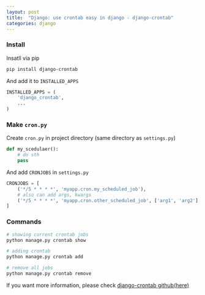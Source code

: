 ```yaml
---
layout: post
title:  "Django: use crontab easy in django - django-crontab"
categories: django
---
```


### Install

Insatll via pip

```bash
pip install django-crontab
```

And add it to `INSTALLED_APPS`

```python
INSTALLED_APPS = (
    'django_crontab',
    ...
)
```

### Make `cron.py`

Create `cron.py` in project directory (same directory as `settings.py`)

```python
def my_scedulaer():
    # do sth
    pass
```

And add `CRONJOBS` in `settings.py`

```python
CRONJOBS = [
    ('*/5 * * * *', 'myapp.cron.my_scheduled_job'),
    # also can add args, kwargs
    ('*/5 * * * *', 'myapp.cron.other_scheduled_job', ['arg1', 'arg2'], {'verbose': 0}),
]
```

### Commands

```bash
# showing current crontab jobs
python manage.py crontab show

# adding crontab
python manage.py crontab add

# remove all jobs
python manage.py crontab remove
```


If you want more information, please check [django-crontab github(here)](https://github.com/kraiz/django-crontab)
